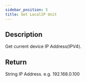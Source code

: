 ```yaml
---
sidebar_position: 5
title: Get LocalIP Unit
---
```


## Description
Get current device IP Address(IPV4).

## Return
String IP Address.  e.g. 192.168.0.100

